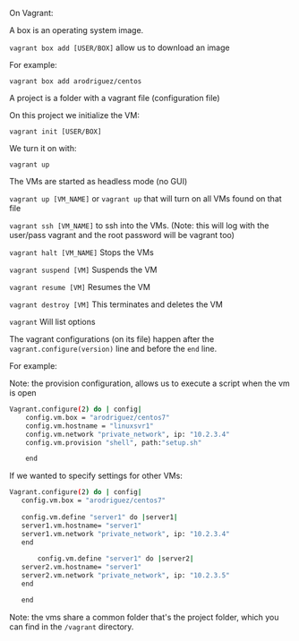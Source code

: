 On Vagrant:

A box is an operating system image.

`vagrant box add [USER/BOX]` allow us to download an image

For example:

`vagrant box add arodriguez/centos`

A project is a folder with a vagrant file (configuration file)

On this project we initialize the VM:

`vagrant init [USER/BOX]`

We turn it on with:

`vagrant up`

The VMs are started as headless mode (no GUI)

`vagrant up [VM_NAME]` or `vagrant up` that will turn on all VMs found on that file

`vagrant ssh [VM_NAME]` to ssh into the VMs. (Note: this will log with the user/pass vagrant and the root password will be vagrant too)

`vagrant halt [VM_NAME]` Stops the VMs

`vagrant suspend [VM]` Suspends the VM

`vagrant resume [VM]` Resumes the VM

`vagrant destroy [VM]` This terminates and deletes the VM

`vagrant` Will list options

The vagrant configurations (on its file) happen after the `vagrant.configure(version)` line and before the `end` line.

For example:

Note: the provision configuration, allows us to execute a script when the vm is open

```bash
Vagrant.configure(2) do | config|
	config.vm.box = "arodriguez/centos7"
	config.vm.hostname = "linuxsvr1"
	config.vm.network "private_network", ip: "10.2.3.4"
	config.vm.provision "shell", path:"setup.sh"

	end
```

If we wanted to specify settings for other VMs:

 ```bash
Vagrant.configure(2) do | config|
	config.vm.box = "arodriguez/centos7"
	
	config.vm.define "server1" do |server1|
	server1.vm.hostname= "server1"
	server1.vm.network "private_network", ip: "10.2.3.4"
	end
	
		config.vm.define "server1" do |server2|
	server2.vm.hostname= "server1"
	server2.vm.network "private_network", ip: "10.2.3.5"
	end

	end
```

Note: the vms share a common folder that's the project folder, which you can find in the `/vagrant` directory.